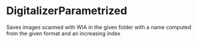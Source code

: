 # DigitalizerParametrized
Saves images scanned with WIA in the given folder with a name computed from the given format and an increasing index
